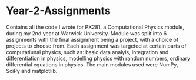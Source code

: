 # Year-2-Assignments
Contains all the code I wrote for PX281, a Computational Physics module, during my 2nd year at Warwick University. Module was split into 6 assignments with the final assignment being a project, with a choice of projects to choose from. Each assignment was targeted at certain parts of computatiunal physics, such as: basic data analyis, integration and differentiation in physics, modelling physics with random numbers, ordinary differential equations in physics. The main modules used were NumPy, SciPy and matplotlib.
